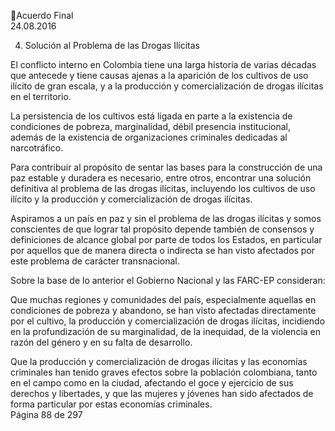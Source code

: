 Acuerdo Final  
24.08.2016 
 
 
 
 
 
 
 
 
 
 
4. Solución al Problema de las Drogas Ilícitas 
 
El conflicto interno en Colombia tiene una larga historia de varias décadas que antecede y tiene causas 
ajenas a la aparición de los cultivos de uso ilícito de gran escala, y a la producción y comercialización de 
drogas ilícitas en el territorio.  
 
La persistencia de los cultivos está ligada en parte a la existencia de condiciones de pobreza, marginalidad, 
débil  presencia  institucional,  además  de  la  existencia  de  organizaciones  criminales  dedicadas  al 
narcotráfico. 
 
Para contribuir al propósito de sentar las bases para la construcción de una paz estable y duradera es 
necesario, entre otros, encontrar una solución definitiva al problema de las drogas ilícitas, incluyendo los 
cultivos de uso ilícito y la producción y comercialización de drogas ilícitas. 
 
Aspiramos a un país en paz y sin el problema de las drogas ilícitas y somos conscientes de que lograr tal 
propósito depende también de consensos y definiciones de alcance global por parte de todos los Estados, 
en particular por aquellos que de manera directa o indirecta se han visto afectados por este problema de 
carácter transnacional. 
 
Sobre la base de lo anterior el Gobierno Nacional y las FARC-EP consideran: 
 
Que  muchas  regiones  y  comunidades  del  país,  especialmente  aquellas  en  condiciones  de  pobreza  y 
abandono, se han visto afectadas directamente por el cultivo, la producción y comercialización de drogas 
ilícitas, incidiendo en la profundización de su marginalidad, de la inequidad, de la violencia en razón del 
género y en su falta de desarrollo. 
 
Que  la  producción  y  comercialización  de  drogas  ilícitas  y  las  economías  criminales  han  tenido  graves 
efectos sobre la población colombiana, tanto en el campo como en la ciudad, afectando el goce y ejercicio 
de sus derechos y libertades, y que las mujeres y jóvenes han sido afectados de forma particular por estas 
economías criminales.   
Página 88 de 297 
 

